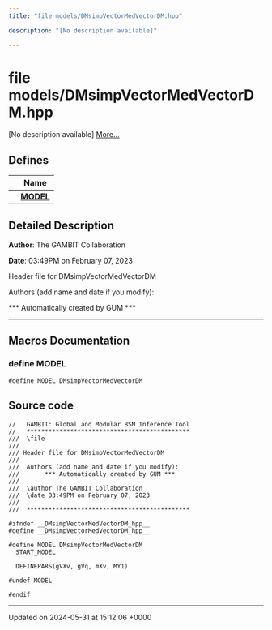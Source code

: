 ```yaml
---
title: "file models/DMsimpVectorMedVectorDM.hpp"

description: "[No description available]"

---
```


# file models/DMsimpVectorMedVectorDM.hpp

[No description available] [More...](#detailed-description)

## Defines

|                | Name           |
| -------------- | -------------- |
|  | **[MODEL](/documentation/code/files/dmsimpvectormedvectordm_8hpp/#define-model)**  |

## Detailed Description


**Author**: The GAMBIT Collaboration 

**Date**: 03:49PM on February 07, 2023

Header file for DMsimpVectorMedVectorDM

Authors (add name and date if you modify): 

 *** Automatically created by GUM *** 


------------------




## Macros Documentation

### define MODEL

```
#define MODEL DMsimpVectorMedVectorDM
```


## Source code

```
//   GAMBIT: Global and Modular BSM Inference Tool
//   *********************************************
///  \file
///
/// Header file for DMsimpVectorMedVectorDM
///
///  Authors (add name and date if you modify):    
///       *** Automatically created by GUM ***     
///                                                
///  \author The GAMBIT Collaboration             
///  \date 03:49PM on February 07, 2023
///                                                
///  ********************************************* 

#ifndef __DMsimpVectorMedVectorDM_hpp__
#define __DMsimpVectorMedVectorDM_hpp__

#define MODEL DMsimpVectorMedVectorDM
  START_MODEL

  DEFINEPARS(gVXv, gVq, mXv, MY1)

#undef MODEL

#endif
```


-------------------------------

Updated on 2024-05-31 at 15:12:06 +0000
